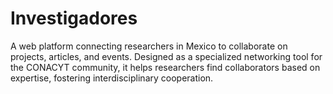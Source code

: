 # Investigadores
A web platform connecting researchers in Mexico to collaborate on projects, articles, and events. Designed as a specialized networking tool for the CONACYT community, it helps researchers find collaborators based on expertise, fostering interdisciplinary cooperation. 
